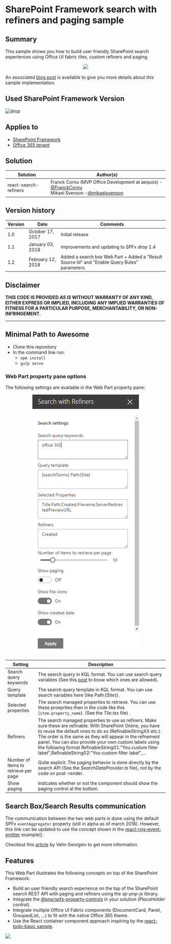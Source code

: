 # SharePoint Framework search with refiners and paging sample

## Summary
This sample shows you how to build user friendly SharePoint search experiences using Office UI fabric tiles, custom refiners and paging.

<p align="center">
  <img src="./images/react-search-refiners.gif"/>
</p>

An associated [blog post](http://thecollaborationcorner.com/2017/10/16/build-dynamic-sharepoint-search-experiences-with-refiners-and-paging-with-spfx-office-ui-fabric-and-pnp-js-library/) is available to give you more details about this sample implementation.

## Used SharePoint Framework Version 
![drop](https://img.shields.io/badge/drop-1.4.1-green.svg)

## Applies to

* [SharePoint Framework](https:/dev.office.com/sharepoint)
* [Office 365 tenant](https://dev.office.com/sharepoint/docs/spfx/set-up-your-development-environment)

## Solution

Solution|Author(s)
--------|---------
react-search-refiners | Franck Cornu (MVP Office Development at aequos) - [@FranckCornu](http://www.twitter.com/FranckCornu)<br/>Mikael Svenson -[@mikaelsvenson](http://www.twitter.com/mikaelsvenson)

## Version history

Version|Date|Comments
-------|----|--------
1.0 | October 17, 2017 | Initial release
1.1 | January 03, 2018 | Improvements and updating to SPFx drop 1.4
1.2 | February 12, 2018 | Added a search box Web Part + Added a "Result Source Id" and "Enable Query Rules" parameters.

## Disclaimer
**THIS CODE IS PROVIDED *AS IS* WITHOUT WARRANTY OF ANY KIND, EITHER EXPRESS OR IMPLIED, INCLUDING ANY IMPLIED WARRANTIES OF FITNESS FOR A PARTICULAR PURPOSE, MERCHANTABILITY, OR NON-INFRINGEMENT.**

---

## Minimal Path to Awesome

- Clone this repository
- In the command line run:
  - `npm install`
  - `gulp serve`

### Web Part property pane options

The following settings are available in the Web Part property pane:

<p align="center">
  <img src="./images/property_pane.png"/>
</p>

Setting | Description 
-------|----
Search query keywords | The search query in KQL format. You can use search query variables (See this [post](http://www.techmikael.com/2015/07/sharepoint-rest-do-support-query.html) to know which ones are allowed).
Query template | The search query template in KQL format. You can use search variables here (like Path:{Site}).
Selected properties | The search managed properties to retrieve. You can use these proeprties then in the code like this (`item.property_name`). (See the *Tile.tsx* file) .
Refiners | The search managed properties to use as refiners. Make sure these are refinable. With SharePoint Online, you have to reuse the default ones to do so (RefinableStringXX etc.). The order is the same as they will appear in the refnement panel. You can also provide your own custom labels using the following format RefinableString01:"You custom filter label",RefinableString02:"You custom filter label",...
Number of items to retrieve per page | Quite explicit. The paging behavior is done directly by the search API (See the *SearchDataProvider.ts* file), not by the code on post-render.
Show paging | Indicates whether or not the component should show the paging control at the bottom.

## Search Box/Search Results communication

The communication between the two web parts is done using the default SPFx `eventAggregator` property (still in alpha as of march 2018). However, this link can be updated to use the concept shown in the [react-rxjs-event-emitter](https://github.com/SharePoint/sp-dev-fx-webparts/tree/master/samples/react-rxjs-event-emitter) example().

Checkout this [article](https://blog.velingeorgiev.com/sharepoint-framework-publish-subscribe-event-messaging) by Velin Georgiev to get more information.

## Features
This Web Part illustrates the following concepts on top of the SharePoint Framework:

- Build an user friendly search experience on the top of the SharePoint search REST API with paging and refiners using the *sp-pnp-js* library.
- Integrate the [@pnp/spfx-property-controls](https://github.com/SharePoint/sp-dev-fx-property-controls) in your solution (*PlaceHolder* control).
- Integrate multiple Office UI Fabric components (DocumentCard, Panel, GroupedList, ...) to fit with the native Office 365 theme.
- Use the React container component approach inspiring by the [react-todo-basic sample](https://github.com/SharePoint/sp-dev-fx-webparts/tree/master/samples/react-todo-basic).

<img src="https://telemetry.sharepointpnp.com/sp-dev-fx-webparts/samples/react-search-refiners" />